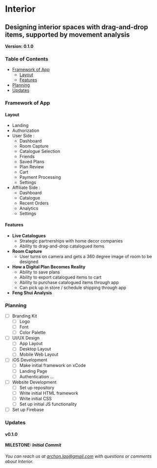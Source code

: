 # Interior
## Designing interior spaces with drag-and-drop items, supported by movement analysis

**Version: 0.1.0**

### Table of Contents
* [Framework of App](#framework)
    * [Layout](#layout)
    * [Features](#features)
* [Planning](#planning)
* [Updates](#updates)

### Framework of App
#### Layout
* Landing
* Authorization
* User Side :
  * Dashboard
  * Room Capture
  * Catalogue Selection
  * Friends
  * Saved Plans
  * Plan Review
  * Cart
  * Payment Processing
  * Settings
* Affiliate Side :
  * Dashboard
  * Catalogue
  * Recent Orders
  * Analytics 
  * Settings

#### Features
* **Live Catalogues**
   * Strategic partnerships with home decor companies
   * Ability to drag-and-drop catalogued items
* **Room Capture**
   * User turns on camera and gets a 360 degree image of room to be designed
* **How a Digital Plan Becomes Reality**
   * Ability to save plans
   * Ability to export catalogued items to cart
   * Ability to purchase catalogued items through app
   * Can pick up in store / schedule shipping through app
* **Feng Shui Analysis**
  
### Planning
- [ ] Branding Kit
   - [ ] Logo
   - [ ] Font
   - [ ] Color Palette
- [ ] UI/UX Design
   - [ ] App Layout
   - [ ] Desktop Layout
   - [ ] Mobile Web Layout
- [ ] iOS Development 
   - [ ] Make initial framework on xCode
   - [ ] Landing Page
   - [ ] Authentication
     ...
- [ ] Website Development
   - [ ] Set up repository
   - [ ] Write initial HTML framework
   - [ ] Write initial CSS
   - [ ] Set up initial JS functionality
- [ ] Set up Firebase

### Updates
#### v0.1.0
**MILESTONE: *Initial Commit***

###### You can reach us at [archon.lao@gmail.com](archon.lao@gmail.com) with questions or comments about Interior.

